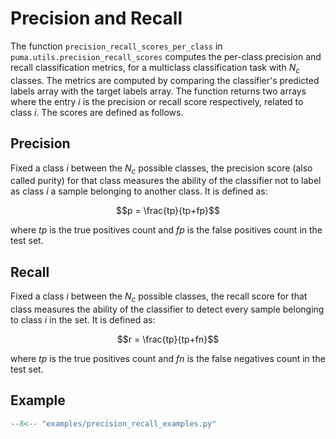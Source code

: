 # Precision and Recall

The function `precision_recall_scores_per_class` in `puma.utils.precision_recall_scores` computes the per-class precision and recall classification metrics, for a multiclass classification task with $N_c$ classes. The metrics are computed by comparing the classifier's predicted labels array with the target labels array. The function returns two arrays where the entry $i$ is the precision or recall score respectively, related to class $i$. The scores are defined as follows.

## Precision

Fixed a class $i$ between the $N_c$ possible classes, the precision score (also called purity) for that class measures the ability of the classifier not to label as class $i$ a sample belonging to another class. It is defined as:

$$p = \frac{tp}{tp+fp}$$

where $tp$ is the true positives count and $fp$ is the false positives count in the test set.

## Recall

Fixed a class $i$ between the $N_c$ possible classes, the recall score for that class measures the ability of the classifier to detect every sample belonging to class $i$ in the set. It is defined as:

$$r = \frac{tp}{tp+fn}$$

where $tp$ is the true positives count and $fn$ is the false negatives count in the test set.

## Example


```py
--8<-- "examples/precision_recall_examples.py"
```
